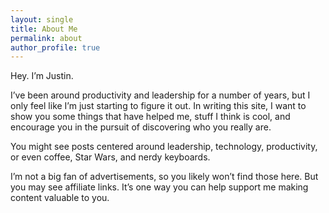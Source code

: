 ```yaml
---
layout: single
title: About Me
permalink: about
author_profile: true
---
```

Hey. I’m Justin.

I’ve been around productivity and leadership for a number of years, but I only feel like I’m just starting to figure it out. In writing this site, I want to show you some things that have helped me, stuff I think is cool, and encourage you in the pursuit of discovering who you really are.

You might see posts centered around leadership, technology, productivity, or even coffee, Star Wars, and nerdy keyboards.

I’m not a big fan of advertisements, so you likely won’t find those here. But you may see affiliate links. It’s one way you can help support me making content valuable to you.  
